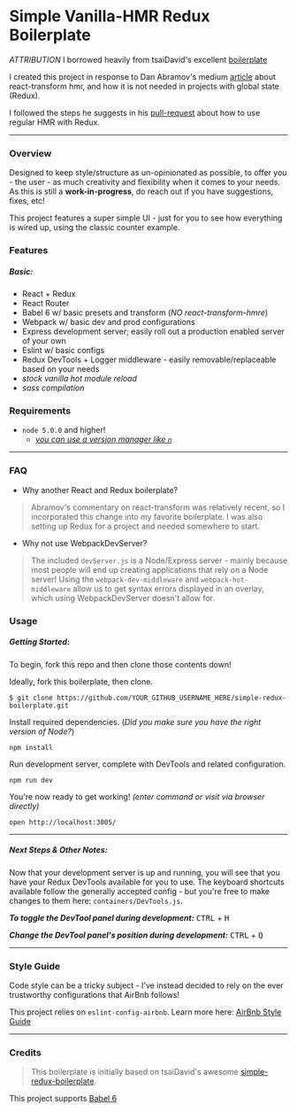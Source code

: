 # Simple Vanilla-HMR Redux Boilerplate

*ATTRIBUTION* I borrowed heavily from tsaiDavid's excellent [boilerplate](https://github.com/tsaiDavid/simple-redux-boilerplate)

I created this project in response to Dan Abramov's medium [article](https://medium.com/@dan_abramov/hot-reloading-in-react-1140438583bf#.i8niskmoz) about react-transform hmr, and how it is not needed in projects with global state (Redux).

I followed the steps he suggests in his [pull-request](https://github.com/reactjs/redux/pull/1455) about how to use regular HMR with Redux.

***

### Overview

Designed to keep style/structure as un-opinionated as possible,  to offer you - the user - as much creativity and flexibility when it comes to your needs. As this is still a **work-in-progress**, do reach out if you have suggestions, fixes, etc!

This project features a super simple UI - just for you to see how everything is wired up, using the classic counter example.

### Features

##### Basic:
  - React + Redux
  - React Router
  - Babel 6 w/ basic presets and transform (*NO react-transform-hmre*)
  - Webpack w/ basic dev and prod configurations
  - Express development server; easily roll out a production enabled server of your own
  - Eslint w/ basic configs
  - Redux DevTools + Logger middleware - easily removable/replaceable based on your needs
  - *stock vanilla hot module reload*
  - *sass compilation*

### Requirements
  - `node 5.0.0` and higher!
    - [*you can use a version manager like `n`*](https://github.com/tj/n)

***

### FAQ

  - Why another React and Redux boilerplate?
  > Abramov's commentary on react-transform was relatively recent, so I incorporated this change into my favorite boilerplate. I was also setting up Redux for a project and needed somewhere to start.

  - Why not use WebpackDevServer?
  > The included `devServer.js` is a Node/Express server - mainly because most people will end up creating applications that rely on a Node server! Using the `webpack-dev-middleware` and `webpack-hot-middleware` allow us to get syntax errors displayed in an overlay, which using WebpackDevServer doesn't allow for.

### Usage

##### Getting Started:

To begin, fork this repo and then clone those contents down!

Ideally, fork this boilerplate, then clone.
```
$ git clone https://github.com/YOUR_GITHUB_USERNAME_HERE/simple-redux-boilerplate.git
```

Install required dependencies.
(*Did you make sure you have the right version of Node?*)
```
npm install
```

Run development server, complete with DevTools and related configuration.
```
npm run dev
```

You're now ready to get working! *(enter command or visit via browser directly)*
```
open http://localhost:3005/
```

***

##### Next Steps & Other Notes:

Now that your development server is up and running, you will see that you have your Redux DevTools available for you to use. The keyboard shortcuts available follow the generally accepted config - but you're free to make changes to them here: `containers/DevTools.js`.

***To toggle the DevTool panel during development:***
<kbd>CTRL</kbd> + <kbd>H</kbd>

***Change the DevTool panel's position during development:***
<kbd>CTRL</kbd> + <kbd>Q</kbd>

***

### Style Guide

Code style can be a tricky subject - I've instead decided to rely on the ever trustworthy configurations that AirBnb follows!

This project relies on `eslint-config-airbnb`.
Learn more here: [AirBnb Style Guide](https://github.com/airbnb/javascript/tree/master/packages/eslint-config-airbnb)

***

### Credits

>This boilerplate is initially based on tsaiDavid's awesome [simple-redux-boilerplate](https://github.com/tsaiDavid/simple-redux-boilerplate).

This project supports [Babel 6](https://github.com/babel/babel)

